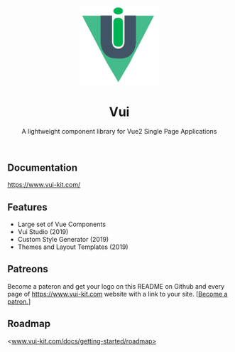 <p align="center">
  <a href="https://www.vui-kit.com/">
    <img src="vui-logo.png" width="180px" />
  </a>

  <h1 align="center">Vui</h1>

  <p align="center">
    A lightweight component library for Vue2 Single Page Applications
  </p>
</p>

<br>

## Documentation

<https://www.vui-kit.com/>

## Features
- Large set of Vue Components
- Vui Studio (2019)
- Custom Style Generator (2019)
- Themes and Layout Templates (2019)

## Patreons
Become a pateron and get your logo on this README on Github and every page of https://www.vui-kit.com website with a link to your site. [<a href="https://www.patreon.com/joe_lomoglio">Become a patron.</a>]


## Roadmap

<www.vui-kit.com/docs/getting-started/roadmap>


